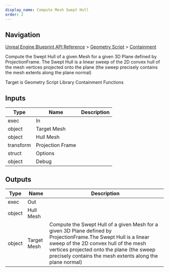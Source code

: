 ```yaml
---
display_name: Compute Mesh Swept Hull
order: 2
---
```

## Navigation

[Unreal Engine Blueprint API Reference](https://dev.epicgames.com/documentation/en-us/unreal-engine/BlueprintAPI) > [Geometry Script](https://dev.epicgames.com/documentation/en-us/unreal-engine/BlueprintAPI/GeometryScript) > [Containment](https://dev.epicgames.com/documentation/en-us/unreal-engine/BlueprintAPI/GeometryScript/Containment)

Compute the Swept Hull of a given Mesh for a given 3D Plane defined by ProjectionFrame.
The Swept Hull is a linear sweep of the 2D convex hull of the mesh vertices projected onto the plane (the sweep precisely contains the mesh extents along the plane normal)

Target is Geometry Script Library Containment Functions

## Inputs

| Type | Name | Description |
| --- | --- | --- |
| exec | In |  |
| object | Target Mesh |  |
| object | Hull Mesh |  |
| transform | Projection Frame |  |
| struct | Options |  |
| object | Debug |  |

## Outputs

| Type | Name | Description |
| --- | --- | --- |
| exec | Out |  |
| object | Hull Mesh |  |
| object | Target Mesh | Compute the Swept Hull of a given Mesh for a given 3D Plane defined by ProjectionFrame.The Swept Hull is a linear sweep of the 2D convex hull of the mesh vertices projected onto the plane (the sweep precisely contains the mesh extents along the plane normal) |
